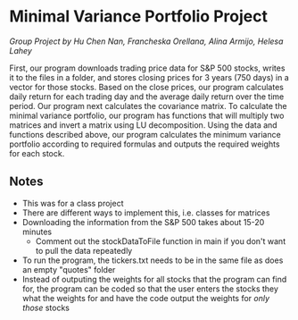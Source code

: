 # Minimal Variance Portfolio Project

*Group Project by Hu Chen Nan, Francheska Orellana, Alina Armijo, Helesa Lahey*

  First, our program downloads trading price data for S&P 500 stocks, writes it to the files in a folder, and stores closing prices for 3 years (750 days) in a vector for those stocks. Based on the close prices, our program calculates daily return for each trading day and the average daily return over the time period. Our program next calculates the covariance matrix. To calculate the minimal variance portfolio, our program has functions that will multiply two matrices and invert a matrix using LU decomposition. Using the data and functions described above, our program calculates the minimum variance portfolio according to required formulas and outputs the required weights for each stock.
  
  ## Notes ##
  * This was for a class project 
  * There are different ways to implement this, i.e. classes for matrices
  * Downloading the information from the S&P 500 takes about 15-20 minutes
    * Comment out the stockDataToFile function in main if you don't want to pull the data repeatedly
  * To run the program, the tickers.txt needs to be in the same file as does an empty "quotes" folder
  * Instead of outputing the weights for all stocks that the program can find for, the program can be coded so that the user enters the stocks they what the weights for and have the code output the weights for *only those* stocks
  
  
